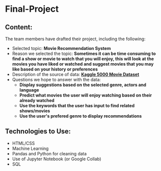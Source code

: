 # Final-Project

## Content:

The team members have drafted their project, including the following:
- Selected topic: **Movie Recommendation System**
- Reason we selected the topic: **Sometimes it can be time consuming to find a show or movie to watch that you will enjoy, this will look at the movies you have liked or watched and suggest movies that you may like based on your history or preferences**
- Description of the source of data: **[Kaggle 5000 Movie Dataset](https://www.kaggle.com/datasets/tmdb/tmdb-movie-metadata)**
- Questions we hope to answer with the data:
  - **Display suggestions based on the selected genre, actors and language**
  - **Predict what movies the user will enjoy watching based on their already watched**
  - **Use the keywords that the user has input to find related shows/movies**
  - **Use the user's prefered genre to display recommendations**

## Technologies to Use:

- HTML/CSS
- Machine Learning
- Pandas and Python for cleaning data
- Use of Jupyter Notebook (or Google Collab)
- SQL
